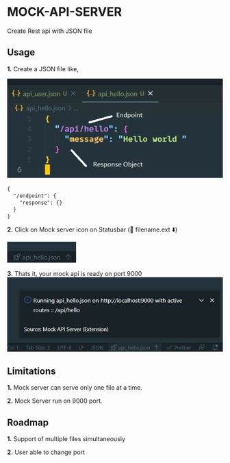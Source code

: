 # MOCK-API-SERVER

Create Rest api with JSON file

## Usage

**1.** Create a JSON file like,

![](images/step1.png)

```
{
  "/endpoint": {
    "response": {}
  }
}
```

**2.** Click on Mock server icon on Statusbar (🚀 filename.ext ⬇️)

![](images/step2.png)

**3.** Thats it, your mock api is ready on port 9000
![](images/step3.png)

## Limitations

**1.** Mock server can serve only one file at a time.

**2.** Mock Server run on 9000 port.

## Roadmap

**1.** Support of multiple files simultaneously

**2.** User able to change port
